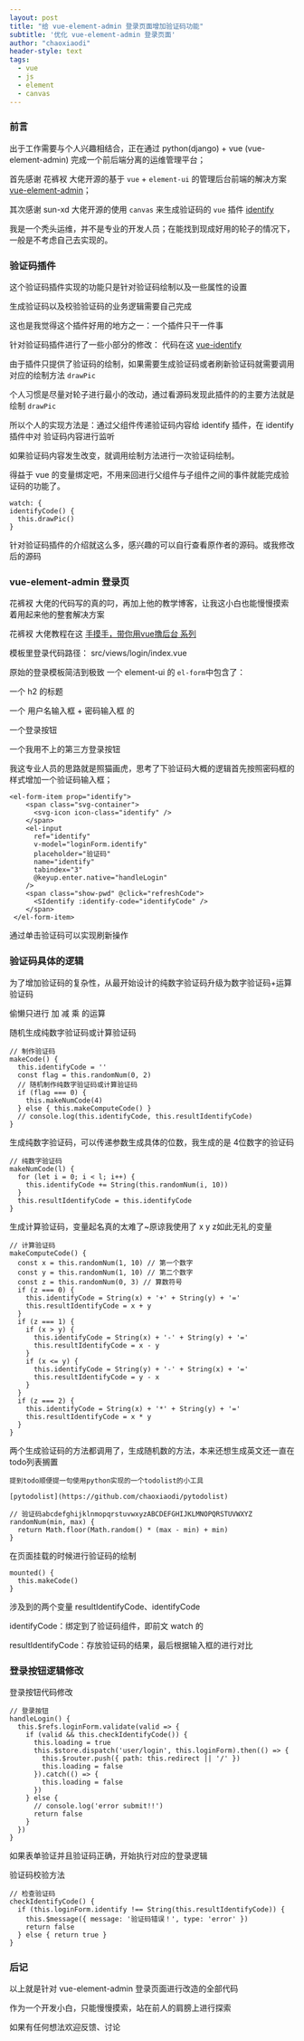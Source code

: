 ```yaml
---
layout: post
title: "给 vue-element-admin 登录页面增加验证码功能"
subtitle: '优化 vue-element-admin 登录页面'
author: "chaoxiaodi"
header-style: text
tags:
  - vue
  - js
  - element
  - canvas
---
```


### 前言

出于工作需要与个人兴趣相结合，正在通过 python(django) + vue (vue-element-admin) 完成一个前后端分离的运维管理平台；

首先感谢 花裤衩 大佬开源的基于 `vue` + `element-ui` 的管理后台前端的解决方案 [vue-element-admin](https://github.com/PanJiaChen/vue-element-admin.git)；

其次感谢 sun-xd 大佬开源的使用 `canvas` 来生成验证码的 `vue` 插件 [identify](https://github.com/sun-xd/identify.git)

我是一个秃头运维，并不是专业的开发人员；在能找到现成好用的轮子的情况下，一般是不考虑自己去实现的。
    
### 验证码插件

这个验证码插件实现的功能只是针对验证码绘制以及一些属性的设置

生成验证码以及校验验证码的业务逻辑需要自己完成

这也是我觉得这个插件好用的地方之一：一个插件只干一件事

针对验证码插件进行了一些小部分的修改： 代码在这 [vue-identify](https://github.com/chaoxiaodi/vue-identify)

由于插件只提供了验证码的绘制，如果需要生成验证码或者刷新验证码就需要调用对应的绘制方法 `drawPic`

个人习惯是尽量对轮子进行最小的改动，通过看源码发现此插件的的主要方法就是绘制 `drawPic` 

所以个人的实现方法是：通过父组件传递验证码内容给 identify 插件，在 identify 插件中对 验证码内容进行监听

如果验证码内容发生改变，就调用绘制方法进行一次验证码绘制。

得益于 vue 的变量绑定吧，不用来回进行父组件与子组件之间的事件就能完成验证码的功能了。
    
    watch: {
    identifyCode() {
      this.drawPic()
    }
    
针对验证码插件的介绍就这么多，感兴趣的可以自行查看原作者的源码。或我修改后的源码
    
### vue-element-admin 登录页

花裤衩 大佬的代码写的真的叼，再加上他的教学博客，让我这小白也能慢慢摸索着用起来他的整套解决方案

花裤衩 大佬教程在这 [手摸手，带你用vue撸后台 系列](https://juejin.cn/post/6844903476661583880)

模板里登录代码路径： src/views/login/index.vue

原始的登录模板简洁到极致 一个 element-ui 的 `el-form`中包含了：

一个 h2 的标题

一个 用户名输入框 + 密码输入框 的

一个登录按钮

一个我用不上的第三方登录按钮

我这专业人员的思路就是照猫画虎，思考了下验证码大概的逻辑首先按照密码框的样式增加一个验证码输入框；
    
    <el-form-item prop="identify">
        <span class="svg-container">
          <svg-icon icon-class="identify" />
        </span>
        <el-input
          ref="identify"
          v-model="loginForm.identify"
          placeholder="验证码"
          name="identify"
          tabindex="3"
          @keyup.enter.native="handleLogin"
        />
        <span class="show-pwd" @click="refreshCode">
          <SIdentify :identify-code="identifyCode" />
        </span>
     </el-form-item>

通过单击验证码可以实现刷新操作
    
### 验证码具体的逻辑
    
为了增加验证码的复杂性，从最开始设计的纯数字验证码升级为数字验证码+运算验证码

偷懒只进行 加 减 乘 的运算

随机生成纯数字验证码或计算验证码
    
    // 制作验证码
    makeCode() {
      this.identifyCode = ''
      const flag = this.randomNum(0, 2)
      // 随机制作纯数字验证码或计算验证码
      if (flag === 0) {
        this.makeNumCode(4)
      } else { this.makeComputeCode() }
      // console.log(this.identifyCode, this.resultIdentifyCode)
    }
    
生成纯数字验证码，可以传递参数生成具体的位数，我生成的是 4位数字的验证码
    
    // 纯数字验证码
    makeNumCode(l) {
      for (let i = 0; i < l; i++) {
        this.identifyCode += String(this.randomNum(i, 10))
      }
      this.resultIdentifyCode = this.identifyCode
    }
    
生成计算验证码，变量起名真的太难了~原谅我使用了 x y z如此无礼的变量
    
    // 计算验证码
    makeComputeCode() {
      const x = this.randomNum(1, 10) // 第一个数字
      const y = this.randomNum(1, 10) // 第二个数字
      const z = this.randomNum(0, 3) // 算数符号
      if (z === 0) {
        this.identifyCode = String(x) + '+' + String(y) + '='
        this.resultIdentifyCode = x + y
      }
      if (z === 1) {
        if (x > y) {
          this.identifyCode = String(x) + '-' + String(y) + '='
          this.resultIdentifyCode = x - y
        }
        if (x <= y) {
          this.identifyCode = String(y) + '-' + String(x) + '='
          this.resultIdentifyCode = y - x
        }
      }
      if (z === 2) {
        this.identifyCode = String(x) + '*' + String(y) + '='
        this.resultIdentifyCode = x * y
      }
    }
    
两个生成验证码的方法都调用了，生成随机数的方法，本来还想生成英文还一直在todo列表搁置
    
    提到todo顺便提一句使用python实现的一个todolist的小工具
    
    [pytodolist](https://github.com/chaoxiaodi/pytodolist)
    
    // 验证码abcdefghijklnmopqrstuvwxyzABCDEFGHIJKLMNOPQRSTUVWXYZ
    randomNum(min, max) {
      return Math.floor(Math.random() * (max - min) + min)
    }
    
在页面挂载的时候进行验证码的绘制
    
    mounted() {
      this.makeCode()
    }
    
涉及到的两个变量 resultIdentifyCode、identifyCode

identifyCode：绑定到了验证码组件，即前文 watch 的

resultIdentifyCode：存放验证码的结果，最后根据输入框的进行对比
    
### 登录按钮逻辑修改

登录按钮代码修改
    
    // 登录按钮
    handleLogin() {
      this.$refs.loginForm.validate(valid => {
        if (valid && this.checkIdentifyCode()) {
          this.loading = true
          this.$store.dispatch('user/login', this.loginForm).then(() => {
            this.$router.push({ path: this.redirect || '/' })
            this.loading = false
          }).catch(() => {
            this.loading = false
          })
        } else {
          // console.log('error submit!!')
          return false
        }
      })
    }
     
如果表单验证并且验证码正确，开始执行对应的登录逻辑
    
验证码校验方法
    
    // 检查验证码
    checkIdentifyCode() {
      if (this.loginForm.identify !== String(this.resultIdentifyCode)) {
        this.$message({ message: '验证码错误！', type: 'error' })
        return false
      } else { return true }
    }

### 后记
    
以上就是针对 vue-element-admin 登录页面进行改造的全部代码
    
作为一个开发小白，只能慢慢摸索，站在前人的肩膀上进行探索
    
如果有任何想法欢迎反馈、讨论
